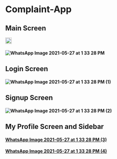 # Complaint-App

## Main Screen

<img src= "https://user-images.githubusercontent.com/57323600/119795632-16464880-bef2-11eb-9b5d-4eddb8922472.jpeg" widht="100" height="20">


#### ![WhatsApp Image 2021-05-27 at 1 33 28 PM](https://user-images.githubusercontent.com/57323600/119795632-16464880-bef2-11eb-9b5d-4eddb8922472.jpeg)

## Login Screen

#### ![WhatsApp Image 2021-05-27 at 1 33 28 PM (1)](https://user-images.githubusercontent.com/57323600/119795868-4db4f500-bef2-11eb-9203-ae25bbab18b4.jpeg)

## Signup Screen

#### ![WhatsApp Image 2021-05-27 at 1 33 28 PM (2)](https://user-images.githubusercontent.com/57323600/119795896-54dc0300-bef2-11eb-876b-159a5a0d7971.jpeg)

## My Profile Screen and Sidebar

#### [WhatsApp Image 2021-05-27 at 1 33 28 PM (3)](https://user-images.githubusercontent.com/57323600/119795915-586f8a00-bef2-11eb-9e1b-2f1d80309cf5.jpeg)


#### [WhatsApp Image 2021-05-27 at 1 33 28 PM (4)](https://user-images.githubusercontent.com/57323600/119795928-5b6a7a80-bef2-11eb-89c4-95fa69d411aa.jpeg)
